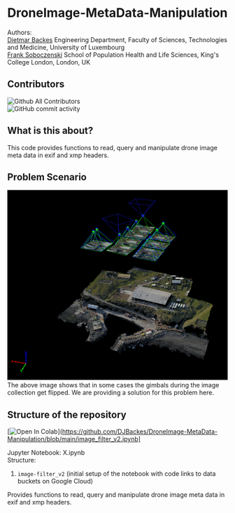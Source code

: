 # DroneImage-MetaData-Manipulation

Authors:<br> 
[Dietmar Backes](https://wwwfr.uni.lu/recherche/fstm/doe/members/dietmar_backes) Engineering Department, Faculty of Sciences, Technologies and Medicine, University of Luxembourg<br>
[Frank Soboczenski](https://h21k.github.io/) School of Population Health and Life Sciences, King's College London, London, UK<br>

## Contributors
<img alt="Github All Contributors" src="https://img.shields.io/github/all-contributors/DJBackes/DroneImage-MetaData-Manipulation"><br>
<img alt="GitHub commit activity" src="https://img.shields.io/github/commit-activity/m/DJBackes/DroneImage-MetaData-Manipulation">

## What is this about?
This code provides functions to read, query and manipulate drone image meta data in exif and xmp headers.

## Problem Scenario
![Alt text](DJI-Image1.png?raw=true "Optional Title")<br>
The above image shows that in some cases the gimbals during the image collection get flipped. We are providing a solution for this problem here.

## Structure of the repository

[![Open In Colab](https://colab.research.google.com/assets/colab-badge.svg)](https://github.com/DJBackes/DroneImage-MetaData-Manipulation/blob/main/image_filter_v2.ipynb]

Jupyter Notebook: X.ipynb<br>
Structure:<br>  
1. `image-filter_v2` (initial setup of the notebook with code links to data buckets on Google Cloud)<br>


Provides functions to read, query and manipulate drone image meta data in exif and xmp headers.
